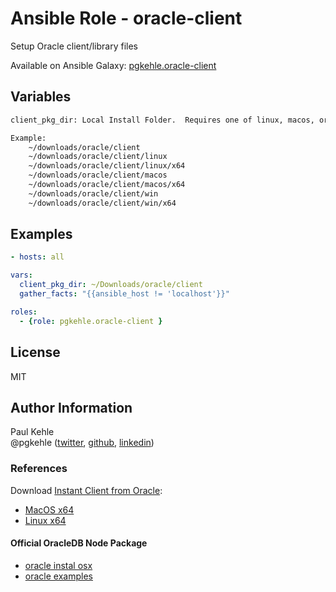 # Ansible Role - oracle-client

Setup Oracle client/library files

Available on Ansible Galaxy: [pgkehle.oracle-client](https://galaxy.ansible.com/pgkehle/oracle-client)

## Variables

```bash
client_pkg_dir: Local Install Folder.  Requires one of linux, macos, or win, with x32 and/or x64.

Example:
    ~/downloads/oracle/client
    ~/downloads/oracle/client/linux
    ~/downloads/oracle/client/linux/x64
    ~/downloads/oracle/client/macos
    ~/downloads/oracle/client/macos/x64
    ~/downloads/oracle/client/win
    ~/downloads/oracle/client/win/x64
```  

## Examples

```yaml
- hosts: all

vars:
  client_pkg_dir: ~/Downloads/oracle/client
  gather_facts: "{{ansible_host != 'localhost'}}"

roles:
  - {role: pgkehle.oracle-client }
```

## License

MIT

## Author Information

Paul Kehle  
@pgkehle ([twitter](https://twitter.com/pgkehle), [github](https://github.com/pgkehle), [linkedin](https://www.linkedin.com/in/pgkehle))

### References

Download [Instant Client from Oracle](http://www.oracle.com/technetwork/database/features/instant-client/index-097480.html):

* [MacOS x64](http://www.oracle.com/technetwork/topics/intel-macsoft-096467.html)
* [Linux x64](http://www.oracle.com/technetwork/topics/linuxx86-64soft-092277.html)

#### Official OracleDB Node Package

* [oracle instal osx](https://github.com/oracle/node-oracledb/blob/master/INSTALL.md#instosx)
* [oracle examples](https://github.com/oracle/node-oracledb/tree/master/examples)
